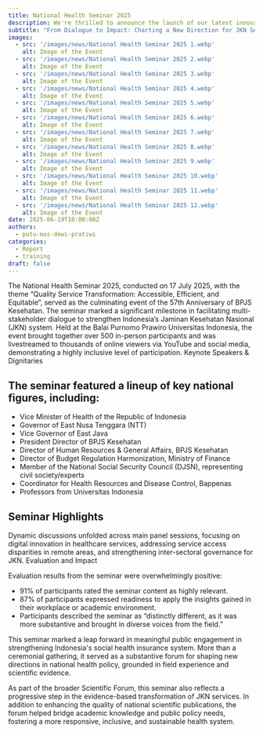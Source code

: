 ```yaml
---
title: National Health Seminar 2025
description: We're thrilled to announce the launch of our latest innovative project, set to revolutionize the industry.
subtitle: "From Dialogue to Impact: Charting a New Direction for JKN Service Transformation"
images:
  - src: '/images/news/National Health Seminar 2025 1.webp'
    alt: Image of the Event
  - src: '/images/news/National Health Seminar 2025 2.webp'
    alt: Image of the Event
  - src: '/images/news/National Health Seminar 2025 3.webp'
    alt: Image of the Event
  - src: '/images/news/National Health Seminar 2025 4.webp'
    alt: Image of the Event
  - src: '/images/news/National Health Seminar 2025 5.webp'
    alt: Image of the Event
  - src: '/images/news/National Health Seminar 2025 6.webp'
    alt: Image of the Event
  - src: '/images/news/National Health Seminar 2025 7.webp'
    alt: Image of the Event
  - src: '/images/news/National Health Seminar 2025 8.webp'
    alt: Image of the Event
  - src: '/images/news/National Health Seminar 2025 9.webp'
    alt: Image of the Event
  - src: '/images/news/National Health Seminar 2025 10.webp'
    alt: Image of the Event
  - src: '/images/news/National Health Seminar 2025 11.webp'
    alt: Image of the Event
  - src: '/images/news/National Health Seminar 2025 12.webp'
    alt: Image of the Event
date: 2025-06-19T10:00:00Z
authors:
  - putu-mas-dewi-pratiwi
categories:
  - Report
  - training
draft: false
---
```


The National Health Seminar 2025, conducted on 17 July 2025, with the theme “Quality Service Transformation: Accessible, Efficient, and Equitable”, served as the culminating event of the 57th Anniversary of BPJS Kesehatan. The seminar marked a significant milestone in facilitating multi-stakeholder dialogue to strengthen Indonesia’s Jaminan Kesehatan Nasional (JKN) system. Held at the Balai Purnomo Prawiro Universitas Indonesia, the event brought together over 500 in-person participants and was livestreamed to thousands of online viewers via YouTube and social media, demonstrating a highly inclusive level of participation.
Keynote Speakers & Dignitaries

## The seminar featured a lineup of key national figures, including:
- Vice Minister of Health of the Republic of Indonesia
- Governor of East Nusa Tenggara (NTT)
- Vice Governor of East Java
- President Director of BPJS Kesehatan
- Director of Human Resources & General Affairs, BPJS Kesehatan
- Director of Budget Regulation Harmonization, Ministry of Finance
- Member of the National Social Security Council (DJSN), representing civil society/experts
- Coordinator for Health Resources and Disease Control, Bappenas
- Professors from Universitas Indonesia

## Seminar Highlights

Dynamic discussions unfolded across main panel sessions, focusing on digital innovation in healthcare services, addressing service access disparities in remote areas, and strengthening inter-sectoral governance for JKN.
Evaluation and Impact

Evaluation results from the seminar were overwhelmingly positive:
- 91% of participants rated the seminar content as highly relevant.
- 87% of participants expressed readiness to apply the insights gained in their workplace or academic environment.
- Participants described the seminar as “distinctly different, as it was more substantive and brought in diverse voices from the field.”

This seminar marked a leap forward in meaningful public engagement in strengthening Indonesia's social health insurance system. More than a ceremonial gathering, it served as a substantive forum for shaping new directions in national health policy, grounded in field experience and scientific evidence.

As part of the broader Scientific Forum, this seminar also reflects a progressive step in the evidence-based transformation of JKN services. In addition to enhancing the quality of national scientific publications, the forum helped bridge academic knowledge and public policy needs, fostering a more responsive, inclusive, and sustainable health system.

